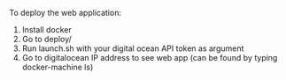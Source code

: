 To deploy the web application:
1. Install docker
2. Go to deploy/
3. Run launch.sh with your digital ocean API token as argument
4. Go to digitalocean IP address to see web app (can be found by typing docker-machine ls)
